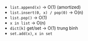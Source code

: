 - `list.append(x)` -> O(1) (amortized)
- `list.insert(0, x) / pop(0)` -> O(n)
- `list.pop()` -> O(1)
- `x in list` -> O(n)
- `dict[k]` get/set -> O(1) trung bình
- `set.add(x)`, `x in set` 